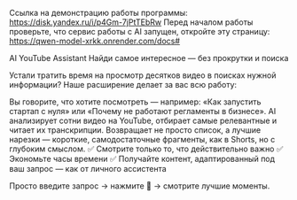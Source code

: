 Ссылка на демонстрацию работы программы: https://disk.yandex.ru/i/p4Gm-7jPtTEbRw
Перед началом работы проверьте, что сервис работы с AI запущен, откройте эту страницу: https://qwen-model-xrkk.onrender.com/docs#

AI YouTube Assistant
Найди самое интересное — без прокрутки и поиска

Устали тратить время на просмотр десятков видео в поисках нужной информации?
Наше расширение делает за вас всю работу:

Вы говорите, что хотите посмотреть — например: «Как запустить стартап с нуля» или «Почему не работают регламенты в бизнесе».
AI анализирует сотни видео на YouTube, отбирает самые релевантные и читает их транскрипции.
Возвращает не просто список, а лучшие нарезки — короткие, самодостаточные фрагменты, как в Shorts, но с глубоким смыслом.
✅ Смотрите только то, что действительно важно
✅ Экономьте часы времени
✅ Получайте контент, адаптированный под ваш запрос — как от личного ассистента

Просто введите запрос → нажмите 🚀 → смотрите лучшие моменты.
